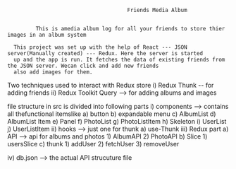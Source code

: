                                           Friends Media Album


             This is amedia album log for all your friends to store thier images in an album system

      This project was set up with the help of React --- JSON server(Manually created) --- Redux. Here the server is started
      up and the app is run. It fetches the data of existing friends from the JSON server. Wecan click and add new friends
      also add images for them.

Two techniques used to interact with Redux store
           i) Redux Thunk -- for adding friends
           ii) Redux Toolkit Query --> for adding albums and images


file structure in src is divided into following parts
i) components --> contains all thefunctional itemslike
                            a) button
                            b) expandable menu
                            c) AlbumList
                            d) AlbumList Item
                            e) Panel
                            f) PhotoList
                            g) PhotoListItem
                            h) Skeleton
                            i) UserList
                            j) UserListItem
ii) hooks --> just one for thunk
                            a) use-Thunk
iii) Redux part 
            a) API --> api for albums and photos
                 1) AlbumAPI
                 2) PhotoAPI
            b) Slice
                 1) usersSlice
            c) thunk
                 1) addUser
                 2) fetchUser
                 3) removeUser

iv) db.json --> the actual API strucuture file

